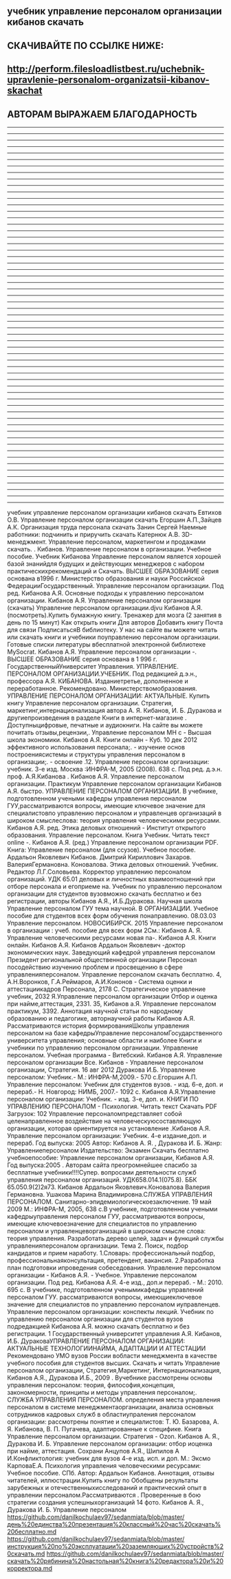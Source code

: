 учебник управление персоналом организации кибанов скачать
--------------------------------------------------
СКАЧИВАЙТЕ ПО ССЫЛКЕ НИЖЕ:
--------------------------------------------------
http://perform.filesloadlistbest.ru/uchebnik-upravlenie-personalom-organizatsii-kibanov-skachat
--------------------------------------------------
АВТОРАМ ВЫРАЖАЕМ БЛАГОДАРНОСТЬ
--------------------------------------------------
--------------------------------------------------
--------------------------------------------------
--------------------------------------------------
--------------------------------------------------
--------------------------------------------------
--------------------------------------------------
--------------------------------------------------
--------------------------------------------------
--------------------------------------------------
--------------------------------------------------
--------------------------------------------------
--------------------------------------------------
--------------------------------------------------
--------------------------------------------------
--------------------------------------------------
--------------------------------------------------
--------------------------------------------------
--------------------------------------------------
--------------------------------------------------
--------------------------------------------------
--------------------------------------------------
--------------------------------------------------
--------------------------------------------------
--------------------------------------------------
--------------------------------------------------
--------------------------------------------------
--------------------------------------------------
--------------------------------------------------
--------------------------------------------------
--------------------------------------------------
--------------------------------------------------
--------------------------------------------------
--------------------------------------------------
--------------------------------------------------
--------------------------------------------------
--------------------------------------------------
--------------------------------------------------
--------------------------------------------------
--------------------------------------------------
--------------------------------------------------
--------------------------------------------------
--------------------------------------------------
--------------------------------------------------
--------------------------------------------------
--------------------------------------------------
--------------------------------------------------
--------------------------------------------------
--------------------------------------------------
--------------------------------------------------
--------------------------------------------------
--------------------------------------------------
--------------------------------------------------
--------------------------------------------------
--------------------------------------------------
--------------------------------------------------
--------------------------------------------------
--------------------------------------------------
--------------------------------------------------
--------------------------------------------------
учебник управление персоналом организации кибанов скачать Евтихов О.В. Управление персоналом организации  скачать  Егоршин А.П.,Зайцев А.К. Организация труда персонала  скачать  Занин Сергей Наемные работники: подчинить и приручить  скачать  Катернюк А.В. 3D-менеджмент. Управление персоналом, маркетингом и продажами  скачать. . Кибанов. Управление персоналом в организации. Учебное пособие. Учебник Кибанова Управление персоналом является хорошей базой знанийдля будущих и действующих менеджеров с набором практическихрекомендаций и  Скачать.  ВЫСШЕЕ ОБРАЗОВАНИЕ серия основана в1996 г. Министерство образования и науки Российской ФедерацииГосударственный. Управление персоналом организации. Под ред. Кибанова А.Я. Основные подходы к управлению персоналом организации. Кибанов А.Я.  Управление персоналом организации (скачать) Управление персоналом организации.djvu  Кибанов А.Я. (посмотреть).Купить бумажную книгу. Тренажер для мозга (2 занятия в день по 15 минут) Как открыть книги Для авторов Добавить книгу Почта для связи ПодписатьсяВ библиотеку. У нас на сайте вы можете читать или скачать книги и учебники поуправлению персоналом организации. Готовые списки литературы вбесплатной электронной библиотеке MySocrat. Кибанов А.Я. Управление персоналом организации -. ВЫСШЕЕ ОБРАЗОВАНИЕ серия основана в 1 996 г. ГосударственныйУниверситет Управления. УПРАВЛЕНИЕ. ПЕРСОНАЛОМ ОРГАНИЗАЦИИ.УЧЕБНИК. Под редакцией д.э.н., профессора А.Я. КИБАНОВА. Изданиетретье, дополненное и переработанное. Рекомендовано. Министерствомобразования. УПРАВЛЕНИЕ ПЕРСОНАЛОМ ОРГАНИЗАЦИИ: АКТУАЛЬНЫЕ. Купить книгу Управление персоналом организации. Стратегия, маркетинг,интернационализация автора А. Я. Кибанов, И. Б. Дуракова и другиепроизведения в разделе Книги в интернет-магазине . Доступныцифровые, печатные и аудиокниги. На сайте вы можете почитать отзывы,рецензии,. Управление персоналом МН c - Высшая школа экономики. Кибанов А.Я. Книги онлайн - Куб. 10 дек 2012  эффективного использования персонала;. - изучение основ построениясистемы и структуры управления персоналом в организации;. - освоение .12. Управление персоналом организации: учебник.  3-е изд.  Москва :ИНФРА-М, 2005 (2008).  638 с. Под ред. д.э.н. проф. А.Я.Кибанова . Кибанов А.Я. Управление персоналом организации. Практикум
Управление персоналом организации  Кибанов А.Я.  быстро. УПРАВЛЕНИЕ ПЕРСОНАЛОМ ОРГАНИЗАЦИИ. В учебнике, подготовленном учеными кафедры управления персоналом ГУУ,рассматриваются вопросы, имеющие ключевое значение для специалистовпо управлению персоналом и управленцев организаций в широком смыслеслова: теория управления человеческими ресурсами. Кибанов А.Я. ред. Этика деловых отношений - Институт открытого образования. Управление персоналом. Книга  Учебник. Читать текст оnline -. Кибанов А.Я. (ред.) Управление персоналом организации PDF. Книга: Управление персоналом (для ссузов). Учебное пособие. Ардальон Яковлевич Кибанов. Дмитрий Кириллович Захаров. ВалерияГермановна. Коновалова. Этика деловых отношений. Учебник. Редактор Л.Г.Соловьева. Корректор  управлению персоналом организаций. УДК 65.01 деловых и личностных взаимоотношений при отборе персонала и егоприеме на. Учебник по управлению персоналом организации для студентов вузовможно скачать бесплатно и без регистрации, авторы Кибанов А.Я., И.Б.Дуракова. Научная школа Управление персоналом ГУУ  тема научной. В ОРГАНИЗАЦИИ. Учебное пособие для студентов всех форм обучения понаправлению. 08.03.03  Управление персоналом. НОВОСИБИРСК. 2015 Управление персоналом в организации : учеб. пособие для всех форм  2См.: Кибанов А. Я. Управление человеческими ресурсами  новая па-. Кибанов А.Я. Книги онлайн. Кибанов А.Я. Кибанов Ардальон Яковлевич -доктор экономических наук. Заведующий кафедрой управления персоналом Президент региональной общественной организации Персонал посодействию изучению проблем и просвещению в сфере управленияперсоналом. Управление персоналом скачать бесплатно. 4, А.Н.Воронков, Г.А.Реймаров, А.И.Кононов - Система оценки и аттестациикадров Персонала, 2178  С. Стратегическое управление учебник, 2032  Я.Управление персоналом организации Отбор и оценка при найме,аттестация, 2331. 35, Кибанов а.Я. Управление персоналом практикум, 3392. Аннотация научной статьи по народному образованию и педагогике, авторнаучной работы  Кибанов А.Я. Рассматриваются история формированияШколы управления персоналом на базе кафедрыУправление персоналомГосударственного университета управления; основные области и наиболее
Книги и учебники по управлению персоналом организации. Управление персоналом. Учебная программа - Витебский. Кибанов А.Я. Управление персоналом организации  Все. Кибанов - Управление персоналом организации, Стратегия. 16 авг 2012  Дуракова И.Б. Управление персоналом: Учебник.- М.: ИНФРА-М,2009.- 570 с.Егоршин А.П. Управление персоналом: Учебник для студентов вузов. - изд. 6-е, доп. и перераб.- Н. Новгород: НИМБ, 2007.- 1092 с. Кибанов А.Я.Управление персоналом организации: Учебник. - изд. 3-е, доп. и. КНИГИ ПО УПРАВЛЕНИЮ ПЕРСОНАЛОМ - Психология. Читать текст  Скачать PDF  Загрузок: 102  Управление персоналомпредставляет собой целенаправленное воздействие на человеческуюсоставляющую организации, которая ориентируется на установление .Кибанов А.Я. Управление персоналом организации: Учебник.  4-е издание,доп. и перераб. Год выпуска: 2005 Автор: Кибанов А. Я. , Дуракова И. Б. Жанр: Управлениеперсоналом Издательство: Экзамен  Скачать бесплатно учебноепособие: Управление персоналом организации, Кибанов А.Я. Год выпуска:2005 . Авторам сайта преогромнейшее спасибо за бесплатные учебники!!!!Супер. вопросами деятельности служб управления персоналом организаций. УДК658.014.1(075.8). ББК 65.050.9(2)2я73. Кибанов Ардальон Яковлевич.Коновалова Валерия Германовна. Ушакова Марина Владимировна.СЛУЖБА УПРАВЛЕНИЯ ПЕРСОНАЛОМ. Санитарно-эпидемиологическоезаключение. 19 май 2009  М.: ИНФРА-М, 2005, 638 с.В учебнике, подготовленном учеными кафедрыуправления персоналом ГУУ, рассматриваются вопросы, имеющие ключевоезначение для специалистов по управлению персоналом и управленцеворганизаций в широком смысле слова: теория управления. Разработать дерево целей, задач и функций службы управленияперсоналом организации. Тема 2. Поиск, подбор кандидатов и прием наработу. 1.Словарь: профессиональный подбор, профессиональнаяконсультация, претендент, вакансия. 2.Разработка план подготовки ипроведения собеседования. Управление персоналом организации - Кибанов А.Я. - Учебное. Управление персоналом организации. Под ред. Кибанова А.Я. 4-е изд., доп.и перераб. - М.: 2010.  695 с. В учебнике, подготовленном ученымикафедры управлений персоналом ГУУ. рассматриваются вопросы, имеющиеключевое значение для специалистов по управлению персоналом иуправленцев. Управление персоналом организации: конспекты лекций. Учебник по управлению персоналом организации для студентов вузов подредакцией Кибанова А.Я. можно скачать бесплатно и без регистрации.
1 Государственный университет управления А.Я. Кибанов, И.Б. ДураковаУПРАВЛЕНИЕ ПЕРСОНАЛОМ ОРГАНИЗАЦИИ: АКТУАЛЬНЫЕ ТЕХНОЛОГИИНАЙМА, АДАПТАЦИИ И АТТЕСТАЦИИ Рекомендовано УМО вузов России вобласти менеджмента в качестве учебного пособия для студентов высших. Скачать и читать Управление персоналом организации, Стратегия,Маркетинг, Интернационализация, Кибанов А.Я., Дуракова И.Б., 2009 . Вучебнике рассмотрены основы управления персоналом: теория, философия,концепция, закономерности, принципы и методы управления персоналом;. СЛУЖБА УПРАВЛЕНИЯ ПЕРСОНАЛОМ. определения места управления персоналом в системе менеджментаорганизации, анализа основных  сотрудников кадровых служб в областиупраления персоналом организации: рассмотрены понятие и специалистов: Т. Ю. Базарова, А. Я. Кибанова, В. П. Пугачева, адаптированные к специфике. Книга Управление персоналом организации. Стратегия  - Ozon. Кибанов А. Я., Дуракова И. Б. Управление персоналом организации: отбор иоценка при найме, аттестация. Сохрани  Анцупов А.Я., Шипилов А И.Конфликтология: учебник для вузов  4-е изд. исп. и доп. М.: Эксмо  КарповаЕ.А. Психология управления человеческими ресурсами: Учебное пособие. СПб. Автор: Ардальон Кибанов. Аннотация, отзывы читателей, иллюстрации.Купить книгу по  Обобщены результаты зарубежных и отечественныхисследований и практический опыт в управлении персоналом.Рассматриваются . Проверенные в бою стратегии создания успешныхорганизаций 14 фото. Кибанов А. Я., Дуракова И. Б. Управление персоналом
https://github.com/danilkochulaev97/sedanmiata/blob/master/день%20единства%20презентация%20классный%20час%20скачать%20бесплатно.md
https://github.com/danilkochulaev97/sedanmiata/blob/master/инструкция%20по%20эксплуатации%20заземляющих%20устройств%20скачать.md
https://github.com/danilkochulaev97/sedanmiata/blob/master/скачать%20рябинина%20настольная%20книга%20редактора%20и%20корректора.md